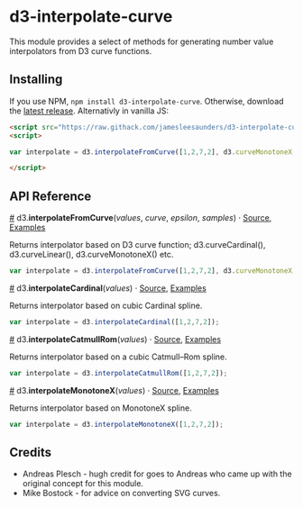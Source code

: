 # d3-interpolate-curve

This module provides a select of methods for generating number value interpolators from D3 curve functions.

## Installing

If you use NPM, `npm install d3-interpolate-curve`. 
Otherwise, download the [latest release](https://github.com/jamesleesaunders/d3-interpolate-curve/releases/latest).
Alternativly in vanilla JS:

```html
<script src="https://raw.githack.com/jamesleesaunders/d3-interpolate-curve/dist/d3-interpolate.js"></script>
<script>

var interpolate = d3.interpolateFromCurve([1,2,7,2], d3.curveMonotoneX, 0.00001, 100);

</script>
```

## API Reference

<a name="interpolateFromCurve" href="#interpolateFromCurve">#</a> d3.<b>interpolateFromCurve</b>(<i>values</i>, <i>curve</i>, <i>epsilon</i>, <i>samples</i>) · [Source](https://github.com/jamesleesaunders/d3-interpolate-curve/blob/master/src/fromCurve.js), [Examples](https://observablehq.com/@jamesleesaunders/d3-interpolate-curve)

Returns interpolator based on D3 curve function; d3.curveCardinal(), d3.curveLinear(), d3.curveMonotoneX() etc. 

```js
var interpolate = d3.interpolateFromCurve([1,2,7,2], d3.curveMonotoneX, 0.00001, 100);
```

<a name="interpolateCardinal" href="#interpolateCardinal">#</a> d3.<b>interpolateCardinal</b>(<i>values</i>) · [Source](https://github.com/jamesleesaunders/d3-interpolate-curve/blob/master/src/cardinal.js), [Examples](https://observablehq.com/@jamesleesaunders/d3-interpolate-curve)

Returns interpolator based on cubic Cardinal spline.

```js
var interpolate = d3.interpolateCardinal([1,2,7,2]);
```

<a name="interpolateCatmullRom" href="#interpolateCatmullRom">#</a> d3.<b>interpolateCatmullRom</b>(<i>values</i>) · [Source](https://github.com/jamesleesaunders/d3-interpolate-curve/blob/master/src/catmullRom.js), [Examples](https://observablehq.com/@jamesleesaunders/d3-interpolate-curve)

Returns interpolator based on a cubic Catmull–Rom spline.

```js
var interpolate = d3.interpolateCatmullRom([1,2,7,2]);
```

<a name="interpolateMonotoneX" href="#interpolateMonotoneX">#</a> d3.<b>interpolateMonotoneX</b>(<i>values</i>) · [Source](https://github.com/jamesleesaunders/d3-interpolate-curve/blob/master/src/monotoneX.js), [Examples](https://observablehq.com/@jamesleesaunders/d3-interpolate-curve)

Returns interpolator based on MonotoneX spline.

```js
var interpolate = d3.interpolateMonotoneX([1,2,7,2]);
```

## Credits

* Andreas Plesch - hugh credit for goes to Andreas who came up with the original concept for this module.
* Mike Bostock - for advice on converting SVG curves.
